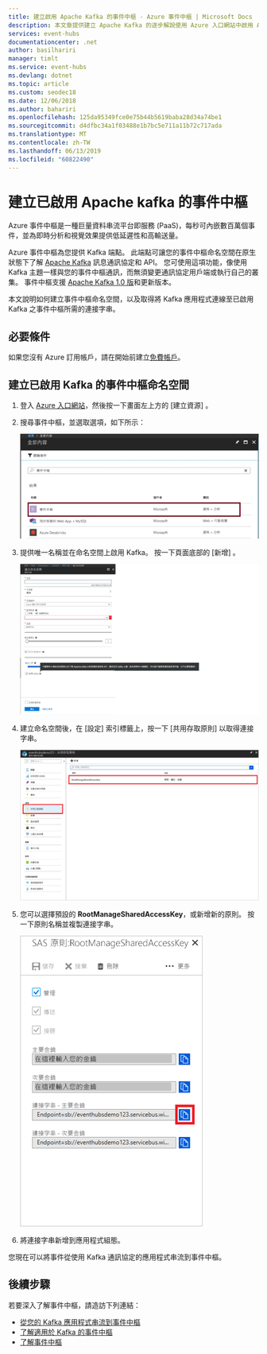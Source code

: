 ```yaml
---
title: 建立啟用 Apache Kafka 的事件中樞 - Azure 事件中樞 | Microsoft Docs
description: 本文章提供建立 Apache Kafka 的逐步解說使用 Azure 入口網站中啟用 Azure 事件中樞命名空間。
services: event-hubs
documentationcenter: .net
author: basilhariri
manager: timlt
ms.service: event-hubs
ms.devlang: dotnet
ms.topic: article
ms.custom: seodec18
ms.date: 12/06/2018
ms.author: bahariri
ms.openlocfilehash: 125da95349fce0e75b44b5619baba28d34a74be1
ms.sourcegitcommit: d4dfbc34a1f03488e1b7bc5e711a11b72c717ada
ms.translationtype: MT
ms.contentlocale: zh-TW
ms.lasthandoff: 06/13/2019
ms.locfileid: "60822490"
---
```

# <a name="create-apache-kafka-enabled-event-hubs"></a>建立已啟用 Apache kafka 的事件中樞

Azure 事件中樞是一種巨量資料串流平台即服務 (PaaS)，每秒可內嵌數百萬個事件，並為即時分析和視覺效果提供低延遲性和高輸送量。

Azure 事件中樞為您提供 Kafka 端點。 此端點可讓您的事件中樞命名空間在原生狀態下了解 [Apache Kafka](https://kafka.apache.org/intro) 訊息通訊協定和 API。 您可使用這項功能，像使用 Kafka 主題一樣與您的事件中樞通訊，而無須變更通訊協定用戶端或執行自己的叢集。 事件中樞支援 [Apache Kafka 1.0 版](https://kafka.apache.org/10/documentation.html)和更新版本。

本文說明如何建立事件中樞命名空間，以及取得將 Kafka 應用程式連線至已啟用 Kafka 之事件中樞所需的連接字串。

## <a name="prerequisites"></a>必要條件

如果您沒有 Azure 訂用帳戶，請在開始前建立[免費帳戶](https://azure.microsoft.com/free/?ref=microsoft.com&utm_source=microsoft.com&utm_medium=docs&utm_campaign=visualstudio)。

## <a name="create-a-kafka-enabled-event-hubs-namespace"></a>建立已啟用 Kafka 的事件中樞命名空間

1. 登入 [Azure 入口網站][Azure portal]，然後按一下畫面左上方的 [建立資源]  。

2. 搜尋事件中樞，並選取選項，如下所示：
    
    ![在入口網站中搜尋事件中樞](./media/event-hubs-create-kafka-enabled/event-hubs-create-event-hubs.png)
 
3. 提供唯一名稱並在命名空間上啟用 Kafka。 按一下頁面底部的 [新增]  。
    
    ![建立命名空間](./media/event-hubs-create-kafka-enabled/create-kafka-namespace.jpg)
 
4. 建立命名空間後，在 [設定]  索引標籤上，按一下 [共用存取原則]  以取得連接字串。

    ![按一下 [共用存取原則]](./media/event-hubs-create/create-event-hub7.png)

5. 您可以選擇預設的 **RootManageSharedAccessKey**，或新增新的原則。 按一下原則名稱並複製連接字串。 
    
    ![選取原則](./media/event-hubs-create/create-event-hub8.png)
 
6. 將連接字串新增到應用程式組態。

您現在可以將事件從使用 Kafka 通訊協定的應用程式串流到事件中樞。

## <a name="next-steps"></a>後續步驟

若要深入了解事件中樞，請造訪下列連結：

* [從您的 Kafka 應用程式串流到事件中樞](event-hubs-quickstart-kafka-enabled-event-hubs.md)
* [了解適用於 Kafka 的事件中樞](event-hubs-for-kafka-ecosystem-overview.md)
* [了解事件中樞](event-hubs-what-is-event-hubs.md)


[Azure portal]: https://portal.azure.com/
